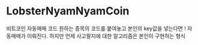 # LobsterNyamNyamCoin
비트코인 자동매매 코드
원하는 종목의 코드를 붙여놓고 본인의 key값을 넣는다면 ! 자동매매가 이뤄진다.
하지만 언제 사고팔지에 대한 알고리즘은 본인이 구현하는 형식

